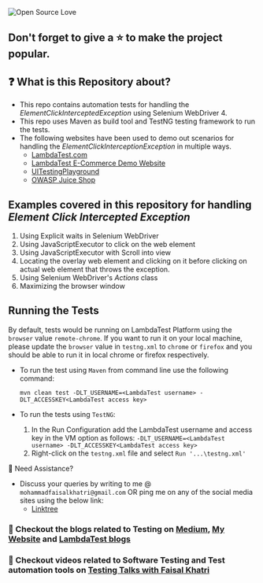 ![Open Source Love](https://badges.frapsoft.com/os/v1/open-source.svg?v=103)

## Don't forget to give a :star: to make the project popular.

## :question: What is this Repository about?

- This repo contains automation tests for handling the _ElementClickInterceptedException_ using Selenium WebDriver 4.
- This repo uses Maven as build tool and TestNG testing framework to run the tests.
- The following websites have been used to demo out scenarios for handling the _ElementClickInterceptionException_ in multiple ways.
  - [LambdaTest.com](https://www.lambdatest.com)
  - [LambdaTest E-Commerce Demo Website](https://ecommerce-playground.lambdatest.io/)
  - [UITestingPlayground](http://www.uitestingplayground.com/overlapped)
  - [OWASP Juice Shop](https://juice-shop.herokuapp.com/#/)

## Examples covered in this repository for handling _Element Click Intercepted Exception_

1. Using Explicit waits in Selenium WebDriver
2. Using JavaScriptExecutor to click on the web element
3. Using JavaScriptExecutor with Scroll into view
4. Locating the overlay web element and clicking on it before clicking on actual web element that throws the exception.
5. Using Selenium WebDriver's _Actions_ class
6. Maximizing the browser window

## Running the Tests

By default, tests would be running on LambdaTest Platform using the `browser` value `remote-chrome`.
If you want to run it on your local machine, please update the `browser` value in `testng.xml` to
`chrome` or `firefox` and you should be able to run it in local chrome or firefox respectively.

- To run the test using `Maven` from command line use the following command:

  `mvn clean test -DLT_USERNAME=<LambdaTest username> -DLT_ACCESSKEY<LambdaTest access key>`

- To run the tests using `TestNG`:
    1. In the Run Configuration add the LambdaTest username and access key in the VM option as follows:
       `-DLT_USERNAME=<LambdaTest username> -DLT_ACCESSKEY<LambdaTest access key>`
    2. Right-click on the `testng.xml` file and select `Run '...\testng.xml'`

🧬 Need Assistance?

- Discuss your queries by writing to me @ `mohammadfaisalkhatri@gmail.com`
  OR ping me on any of the social media sites using the below link:
  - [Linktree](https://linktr.ee/faisalkhatri)

### :thought_balloon: Checkout the blogs related to Testing on [Medium](https://medium.com/@iamfaisalkhatri), [My Website](https://mfaisalkhatri.github.io) and [LambdaTest blogs](https://www.lambdatest.com/blog/author/mfaisalkhatri/)

### :bookmark: Checkout videos related to Software Testing and Test automation tools on [Testing Talks with Faisal Khatri](https://www.youtube.com/@faisalkhatriqa)
